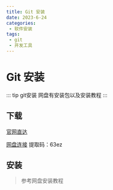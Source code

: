 ```yaml
---
title: Git 安装
date: 2023-6-24
categories:
 - 软件安装
tags:
 - git
 - 开发工具
---
```


# Git 安装
::: tip git安装
网盘有安装包以及安装教程
:::
## 下载

[官网直达](https://git-scm.com/download/win)

[网盘连接](https://www.aliyundrive.com/s/LCUfQrihKQT) 提取码：63ez

## 安装

> 参考网盘安装教程
